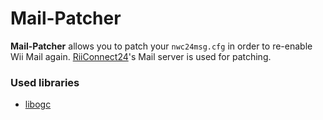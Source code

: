 # Mail-Patcher
**Mail-Patcher** allows you to patch your `nwc24msg.cfg` in order to re-enable Wii Mail again.
[RiiConnect24](https://rc24.xyz)'s Mail server is used for patching.

### Used libraries
- [libogc](https://github.com/devkitPro/libogc)
